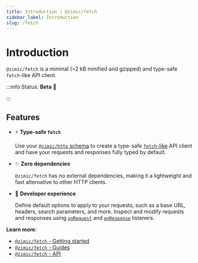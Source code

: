 ```yaml
---
title: Introduction | @zimic/fetch
sidebar_label: Introduction
slug: /fetch
---
```


# Introduction

`@zimic/fetch` is a minimal (~2 kB minified and gzipped) and type-safe `fetch`-like API client.

:::info Status: <span>**Beta** :seedling:</span>

:::

## Features

- :zap: **Type-safe `fetch`**

  Use your [`@zimic/http` schema](/docs/zimic-http/guides/1-schemas.md) to create a type-safe
  [`fetch`-like](https://developer.mozilla.org/docs/Web/API/Fetch_API) API client and have your requests and responses
  fully typed by default.

- :sparkles: **Zero dependencies**

  `@zimic/fetch` has no external dependencies, making it a lightweight and fast alternative to other HTTP clients.

- :muscle: **Developer experience**

  Define default options to apply to your requests, such as a base URL, headers, search parameters, and more. Inspect
  and modify requests and responses using [`onRequest`](/docs/zimic-fetch/api/2-fetch.md#fetchonrequest) and
  [`onResponse`](/docs/zimic-fetch/api/2-fetch.md#fetchonresponse) listeners.

**Learn more**:

- [`@zimic/fetch` - Getting started](/docs/zimic-fetch/2-getting-started.mdx)
- [`@zimic/fetch` - Guides](/docs/fetch/guides)
- [`@zimic/fetch` - API](/docs/fetch/api)
